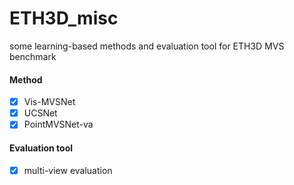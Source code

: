 # ETH3D_misc
some learning-based methods and evaluation tool for ETH3D MVS benchmark

#### Method
- [x] Vis-MVSNet
- [x] UCSNet
- [x] PointMVSNet-va

#### Evaluation tool
- [x] multi-view evaluation


